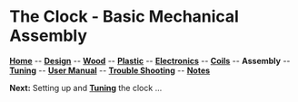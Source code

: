 # The Clock - Basic Mechanical Assembly

**[Home](readme.md)** --
**[Design](design.md)** --
**[Wood](wood.md)** --
**[Plastic](plastic.md)** --
**[Electronics](electronics.md)** --
**[Coils](coils.md)** --
**Assembly** --
**[Tuning](tuning.md)** --
**[User Manual](user_manual.md)** --
**[Trouble Shooting](trouble_shooting.md)** --
**[Notes](notes.md)**


**Next:** Setting up and [**Tuning**](tuning.md) the clock ...
